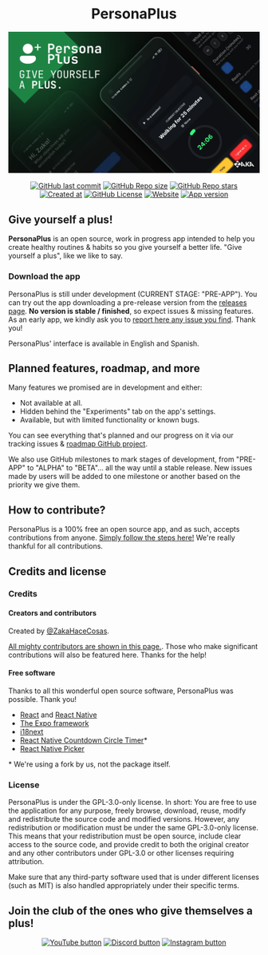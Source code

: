 <!--markdownlint-disable-next-line-->
<h1 align="center">PersonaPlus</h1>

![PersonaPlus banner](https://raw.githubusercontent.com/ZakaHaceCosas/personaplus/main/assets/design/PP_BANNER.webp)

<!--markdownlint-disable-next-line-->
<div align="center">

<!--Se destacará el vídeo que a mi me parezca :v-->
<!--[![YouTube Video Views](https://img.shields.io/youtube/views/cPSmVmsvkeY?style=for-the-badge&logo=youtube)](https://www.youtube.com/watch?v=H2_0d-hLiMw)-->
[![GitHub last commit](https://img.shields.io/github/last-commit/ZakaHaceCosas/personaplus?style=for-the-badge&labelColor=%23000&logo=github&color=white)](https://github.com/ZakaHaceCosas/personaplus/commits/)
[![GitHub Repo size](https://img.shields.io/github/repo-size/ZakaHaceCosas/personaplus?style=for-the-badge&labelColor=%23000&color=%23f54&logo=webpack&logoColor=white)](https://github.com/ZakaHaceCosas/personaplus/tree/main/app)
[![GitHub Repo stars](https://img.shields.io/github/stars/ZakaHaceCosas/personaplus?style=for-the-badge&labelColor=%23000&logo=github&color=%23ff0)](https://github.com/ZakaHaceCosas/personaplus/stargazers)
[![Created at](https://img.shields.io/github/created-at/ZakaHaceCosas/personaplus?style=for-the-badge&color=white&logo=github&labelColor=%23000)](https://personaplus.vercel.app)
[![GitHub License](https://img.shields.io/github/license/zakahacecosas/personaplus?style=for-the-badge&labelColor=%23000&color=%23d52e35)](https://github.com/ZakaHaceCosas/personaplus/blob/main/LICENSE.md)
[![Website](https://img.shields.io/website?url=https%3A%2F%2Fpersonaplus.vercel.app&up_message=WORKING%20%3A%5D&up_color=%2332FF80&down_message=NOT%20WORKING%20%3A%5B&down_color=%23FF3232&style=for-the-badge&labelColor=%23000)](https://personaplus.vercel.app)
[![App version](https://img.shields.io/github/package-json/v/zakahacecosas/personaplus?style=for-the-badge&labelColor=%23000&color=%23fff)](https://github.com/ZakaHaceCosas/personaplus/blob/main/package.json#L3)

</div>

<!-- markdownlint-disable-next-line -->
## Give yourself a plus!

**PersonaPlus** is an open source, work in progress app intended to help you create healthy routines & habits so you give yourself a better life. "Give yourself a plus", like we like to say.

### Download the app

PersonaPlus is still under development (CURRENT STAGE: "PRE-APP"). You can try out the app downloading a pre-release version from the [releases page](https://github.com/ZakaHaceCosas/personaplus/releases). **No version is stable / finished**, so expect issues & missing features. As an early app, we kindly ask you to [report here any issue you find](https://github.com/ZakaHaceCosas/personaplus/issues). Thank you!

PersonaPlus' interface is available in English and Spanish.

## Planned features, roadmap, and more

Many features we promised are in development and either:

- Not available at all.
- Hidden behind the "Experiments" tab on the app's settings.
- Available, but with limited functionality or known bugs.

You can see everything that's planned and our progress on it via our tracking issues & [roadmap GitHub project](https://github.com/users/ZakaHaceCosas/projects/1/views/1).

We also use GitHub milestones to mark stages of development, from "PRE-APP" to "ALPHA" to "BETA"... all the way until a stable release. New issues made by users will be added to one milestone or another based on the priority we give them.

## How to contribute?

PersonaPlus is a 100% free an open source app, and as such, accepts contributions from anyone. [Simply follow the steps here!](https://github.com/ZakaHaceCosas/personaplus/blob/main/CONTRIBUTING.md) We're really thankful for all contributions.

## Credits and license

### Credits

#### Creators and contributors

Created by [@ZakaHaceCosas](https://zakahacecosas.github.io).

[All mighty contributors are shown in this page.](https://github.com/zakaHaceCosas/personaplus/graphs/contributors). Those who make significant contributions will also be featured here. Thanks for the help!

#### Free software

Thanks to all this wonderful open source software, PersonaPlus was possible. Thank you!

- [React](https://react.dev/) and [React Native](https://reactnative.dev/)
- [The Expo framework](https://expo.dev/)
- [i18next](https://github.com/i18next/i18next)
- [React Native Countdown Circle Timer](https://github.com/vydimitrov/react-countdown-circle-timer/)\*
- [React Native Picker](https://github.com/react-native-picker/picker)

\* We're using a fork by us, not the package itself.

### License

PersonaPlus is under the GPL-3.0-only license. In short: You are free to use the application for any purpose, freely browse, download, reuse, modify and redistribute the source code and modified versions. However, any redistribution or modification must be under the same GPL-3.0-only license. This means that your redistribution must be open source, include clear access to the source code, and provide credit to both the original creator and any other contributors under GPL-3.0 or other licenses requiring attribution.

Make sure that any third-party software used that is under different licenses (such as MIT) is also handled appropriately under their specific terms.

<!--markdownlint-disable-next-line-->
## Join the club of the ones who give themselves a plus!

<!--markdownlint-disable-next-line-->
<div align="center">

[![YouTube button](https://img.shields.io/badge/YouTube-PersonaPlus-%23fb100a?style=for-the-badge&labelColor=%23000&logo=youtube)](https://www.youtube.com/playlist?list=PLdif1flfmG__g_a1QSmBNnSh_6pAeRizW)
[![Discord button](https://img.shields.io/badge/Discord-Discord_server-%235a68ed?style=for-the-badge&labelColor=%23000&logo=discord&logoColor=white)](https://discord.gg/wwzddK4Zpc)
[![Instagram button](https://img.shields.io/badge/Instagram-Instagram-%23f71464?style=for-the-badge&labelColor=%23000&logo=instagram&logoColor=white)](https://www.instagram.com/giveitaplus/)

</div>
